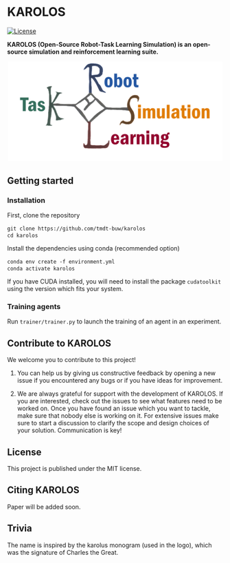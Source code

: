 # KAROLOS
[![License](https://img.shields.io/badge/license-MIT-blue.svg)](https://github.com/rlworkgroup/metaworld/blob/master/LICENSE)

__KAROLOS (Open-Source Robot-Task Learning Simulation) is an open-source simulation and reinforcement learning suite.__

<p align="center">
<img src="docs/images/logo.png" width="500">
</p>

## Getting started

### Installation

First, clone the repository

```
git clone https://github.com/tmdt-buw/karolos
cd karolos
```

Install the dependencies using conda (recommended option)
```
conda env create -f environment.yml
conda activate karolos
```

If you have CUDA installed, you will need to install the package `cudatoolkit` using the version which fits your system.

### Training agents

Run `trainer/trainer.py` to launch the training of an agent in an experiment.


## Contribute to KAROLOS

We welcome you to contribute to this project!

1. You can help us by giving us constructive feedback by opening a new issue if you encountered any bugs or if you have ideas for improvement.

2. We are always grateful for support with the development of KAROLOS.
If you are interested, check out the issues to see what features need to be worked on.
Once you have found an issue which you want to tackle, make sure that nobody else is working on it.
For extensive issues make sure to start a discussion to clarify the scope and design choices of your solution.
Communication is key!

## License

This project is published under the MIT license.

## Citing KAROLOS

Paper will be added soon.

## Trivia

The name is inspired by the karolus monogram (used in the logo), which was the signature of Charles the Great. 
